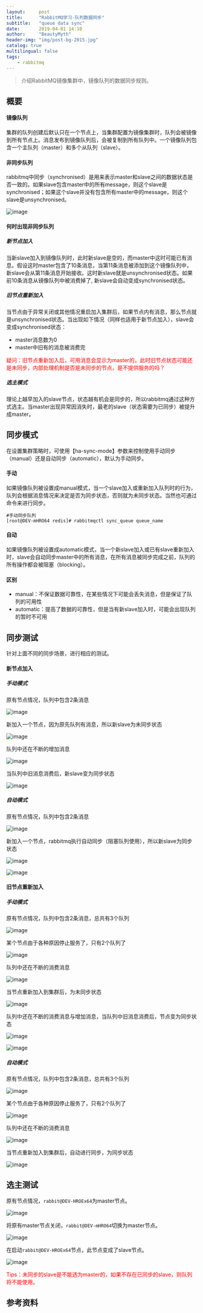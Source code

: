 ```yaml
---
layout:     post
title:      "RabbitMQ学习-队列数据同步"
subtitle:   "queue data sync"
date:       2019-04-01 14:10
author:     "BeautyMyth"
header-img: "img/post-bg-2015.jpg"
catalog: true
multilingual: false
tags:
    - rabbitmq
---
```


> 介绍RabbitMQ镜像集群中，镜像队列的数据同步规则。

## 概要

#### 镜像队列

<p>
集群的队列创建后默认只在一个节点上，当集群配置为镜像集群时，队列会被镜像到所有节点上。消息发布到镜像队列后，会被复制到所有队列中。一个镜像队列包含一个主队列（master）和多个从队列（slave）。
</p>


#### 非同步队列

<p>
rabbitmq中同步（synchronised）是用来表示master和slave之间的数据状态是否一致的。如果slave包含master中的所有message，则这个slave是synchronised；如果这个slave并没有包含所有master中的message，则这个slave是unsynchronised。
</p>

![image](https://github.com/xuanxuan2016/xuanxuan2016.github.io/blob/master/img/2019-04-01-14-rabbitmq-study-queue-data-sync/20190401134813.png?raw=true)

#### 何时出现非同步队列

##### 新节点加入

<p>
当新slave加入到镜像队列时，此时新slave是空的，而master中这时可能已有消息。假设这时master包含了10条消息，当第11条消息被添加到这个镜像队列中，新slave会从第11条消息开始接收。这时新slave就是unsynchronised状态。如果前10条消息从镜像队列中被消费掉了, 新slave会自动变成synchronised状态。
</p>

##### 旧节点重新加入

<p>
当节点由于异常关闭或其他情况重启加入集群后，如果节点内有消息，那么节点就是unsynchronised状态。当出现如下情况（同样也适用于新节点加入），slave会变成synchronised状态：
</p>

- master消息数为0
- master中旧有的消息被消费完

<p style='color:red;'>
疑问：旧节点重新加入后，可用消息会显示为master的，此时旧节点状态可能还是未同步，内部处理机制是否是未同步的节点，是不提供服务的吗？
</p>

##### 选主模式

<p>
理论上越早加入的slave节点，状态越有机会是同步的，所以rabbitmq通过这种方式选主。当master出现异常因消失时，最老的slave（状态需要为已同步）被提升成master。
</p>

## 同步模式

<p>
在设置集群策略时，可使用【ha-sync-mode】参数来控制使用手动同步（manual）还是自动同步（automatic），默认为手动同步。
</p>

#### 手动

<p>
如果镜像队列被设置成manual模式，当一个slave加入或重新加入队列时的行为，队列会根据消息情况来决定是否为同步状态，否则就为未同步状态。当然也可通过命令来进行同步。
</p>

```linux
#手动同步队列
[root@DEV-mHRO64 redis]# rabbitmqctl sync_queue queue_name
```

#### 自动

<p>
如果镜像队列被设置成automatic模式，当一个新slave加入或已有slave重新加入时，slave会自动同步master中的所有消息，在所有消息被同步完成之前，队列的所有操作都会被阻塞（blocking）。
</p>

#### 区别

- manual：不保证数据可靠性，在某些情况下可能会丢失消息，但是保证了队列的可用性
- automatic：提高了数据的可靠性，但是当有新slave加入时，可能会出现队列的暂时不可用

## 同步测试

<p>
针对上面不同的同步场景，进行相应的测试。
</p>

#### 新节点加入

##### 手动模式

<p>
原有节点情况，队列中包含2条消息
</p>

![image](https://github.com/xuanxuan2016/xuanxuan2016.github.io/blob/master/img/2019-04-01-14-rabbitmq-study-queue-data-sync/20190401165408.png?raw=true)

<p>
新加入一个节点，因为原先队列有消息，所以新slave为未同步状态
</p>

![image](https://github.com/xuanxuan2016/xuanxuan2016.github.io/blob/master/img/2019-04-01-14-rabbitmq-study-queue-data-sync/20190401170808.png?raw=true)

<p>
队列中还在不断的增加消息
</p>

![image](https://github.com/xuanxuan2016/xuanxuan2016.github.io/blob/master/img/2019-04-01-14-rabbitmq-study-queue-data-sync/20190401174309.png?raw=true)

<p>
当队列中旧消息消费后，新slave变为同步状态
</p>

![image](https://github.com/xuanxuan2016/xuanxuan2016.github.io/blob/master/img/2019-04-01-14-rabbitmq-study-queue-data-sync/20190401174409.png?raw=true)

##### 自动模式

<p>
原有节点情况，队列中包含2条消息
</p>

![image](https://github.com/xuanxuan2016/xuanxuan2016.github.io/blob/master/img/2019-04-01-14-rabbitmq-study-queue-data-sync/20190401165408.png?raw=true)

<p>
新加入一个节点，rabbitmq执行自动同步（阻塞队列使用），所以新slave为同步状态
</p>

![image](https://github.com/xuanxuan2016/xuanxuan2016.github.io/blob/master/img/2019-04-01-14-rabbitmq-study-queue-data-sync/20190401175116.png?raw=true)

![image](https://github.com/xuanxuan2016/xuanxuan2016.github.io/blob/master/img/2019-04-01-14-rabbitmq-study-queue-data-sync/20190401174409.png?raw=true)

#### 旧节点重新加入

##### 手动模式

<p>
原有节点情况，队列中包含2条消息，总共有3个队列
</p>

![image](https://github.com/xuanxuan2016/xuanxuan2016.github.io/blob/master/img/2019-04-01-14-rabbitmq-study-queue-data-sync/20190401180216.png?raw=true)

<p>
某个节点由于各种原因停止服务了，只有2个队列了
</p>

![image](https://github.com/xuanxuan2016/xuanxuan2016.github.io/blob/master/img/2019-04-01-14-rabbitmq-study-queue-data-sync/20190401180451.png?raw=true)

<p>
队列中还在不断的消费消息
</p>

![image](https://github.com/xuanxuan2016/xuanxuan2016.github.io/blob/master/img/2019-04-01-14-rabbitmq-study-queue-data-sync/20190401181316.png?raw=true)

<p>
当节点重新加入到集群后，为未同步状态
</p>

![image](https://github.com/xuanxuan2016/xuanxuan2016.github.io/blob/master/img/2019-04-01-14-rabbitmq-study-queue-data-sync/20190401184201.png?raw=true)

<p>
队列中还在不断的消费消息与增加消息，当队列中旧消息消费后，节点变为同步状态
</p>

![image](https://github.com/xuanxuan2016/xuanxuan2016.github.io/blob/master/img/2019-04-01-14-rabbitmq-study-queue-data-sync/20190401184537.png?raw=true)

![image](https://github.com/xuanxuan2016/xuanxuan2016.github.io/blob/master/img/2019-04-01-14-rabbitmq-study-queue-data-sync/20190401185432.png?raw=true)


##### 自动模式

<p>
原有节点情况，队列中包含2条消息，总共有3个队列
</p>

![image](https://github.com/xuanxuan2016/xuanxuan2016.github.io/blob/master/img/2019-04-01-14-rabbitmq-study-queue-data-sync/20190401180216.png?raw=true)

<p>
某个节点由于各种原因停止服务了，只有2个队列了
</p>

![image](https://github.com/xuanxuan2016/xuanxuan2016.github.io/blob/master/img/2019-04-01-14-rabbitmq-study-queue-data-sync/20190401180451.png?raw=true)

<p>
队列中还在不断的消费消息
</p>

![image](https://github.com/xuanxuan2016/xuanxuan2016.github.io/blob/master/img/2019-04-01-14-rabbitmq-study-queue-data-sync/20190401181316.png?raw=true)

<p>
当节点重新加入到集群后，自动进行同步，为同步状态
</p>

![image](https://github.com/xuanxuan2016/xuanxuan2016.github.io/blob/master/img/2019-04-01-14-rabbitmq-study-queue-data-sync/20190401193449.png?raw=true)

## 选主测试

<p>
原有节点情况，<code>rabbit@DEV-HROEx64</code>为master节点。
</p>

![image](https://github.com/xuanxuan2016/xuanxuan2016.github.io/blob/master/img/2019-04-01-14-rabbitmq-study-queue-data-sync/20190402111953.png?raw=true)

<p>
将原有master节点关闭，<code>rabbit@DEV-mHRO64</code>切换为master节点。
</p>

![image](https://github.com/xuanxuan2016/xuanxuan2016.github.io/blob/master/img/2019-04-01-14-rabbitmq-study-queue-data-sync/20190402112043.png?raw=true)

<p>
在启动<code>rabbit@DEV-HROEx64</code>节点，此节点变成了slave节点。
</p>

![image](https://github.com/xuanxuan2016/xuanxuan2016.github.io/blob/master/img/2019-04-01-14-rabbitmq-study-queue-data-sync/20190402112230.png?raw=true)

<p style='color:red;'>
Tips：未同步的slave是不能选为master的，如果不存在已同步的slave，则队列将不能使用。
</p>

## 参考资料


